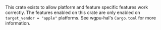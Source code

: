 This crate exists to allow platform and feature specific features work correctly. The features
enabled on this crate are only enabled on `target_vendor = "apple"` platforms. See wgpu-hal's `Cargo.toml`
for more information.